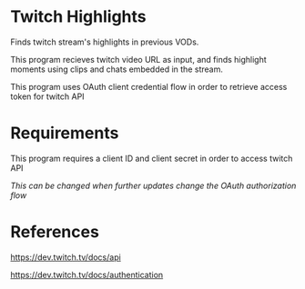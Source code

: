 # Twitch Highlights

Finds twitch stream's highlights in previous VODs.

This program recieves twitch video URL as input, and finds highlight moments using clips and chats embedded in the stream.

This program uses OAuth client credential flow in order to retrieve access token for twitch API

# Requirements
This program requires a client ID and client secret in order to access twitch API

*This can be changed when further updates change the OAuth authorization flow*

# References
https://dev.twitch.tv/docs/api

https://dev.twitch.tv/docs/authentication

